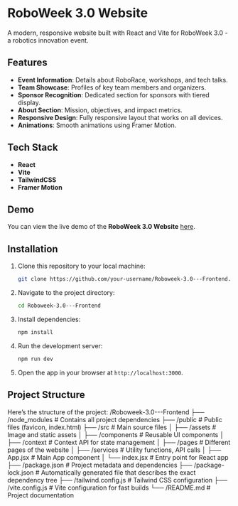 # RoboWeek 3.0 Website

A modern, responsive website built with React and Vite for RoboWeek 3.0 - a robotics innovation event.

## Features

- **Event Information**: Details about RoboRace, workshops, and tech talks.
- **Team Showcase**: Profiles of key team members and organizers.
- **Sponsor Recognition**: Dedicated section for sponsors with tiered display.
- **About Section**: Mission, objectives, and impact metrics.
- **Responsive Design**: Fully responsive layout that works on all devices.
- **Animations**: Smooth animations using Framer Motion.

## Tech Stack

- **React**
- **Vite**
- **TailwindCSS**
- **Framer Motion**

## Demo

You can view the live demo of the **RoboWeek 3.0 Website** [here](https://roboweek-3-0.vercel.app/).

## Installation

1. Clone this repository to your local machine:
    ```bash
    git clone https://github.com/your-username/Roboweek-3.0---Frontend.git
    ```
2. Navigate to the project directory:
    ```bash
    cd Roboweek-3.0---Frontend
    ```
3. Install dependencies:
    ```bash
    npm install
    ```
4. Run the development server:
    ```bash
    npm run dev
    ```
5. Open the app in your browser at `http://localhost:3000`.

## Project Structure

Here’s the structure of the project:
/Roboweek-3.0---Frontend ├── /node_modules # Contains all project dependencies ├── /public # Public files (favicon, index.html) ├── /src # Main source files │ ├── /assets # Image and static assets │ ├── /components # Reusable UI components │ ├── /context # Context API for state management │ ├── /pages # Different pages of the website │ ├── /services # Utility functions, API calls │ ├── App.jsx # Main App component │ └── index.jsx # Entry point for React app ├── /package.json # Project metadata and dependencies ├── /package-lock.json # Automatically generated file that describes the exact dependency tree ├── /tailwind.config.js # Tailwind CSS configuration ├── /vite.config.js # Vite configuration for fast builds └── /README.md # Project documentation

